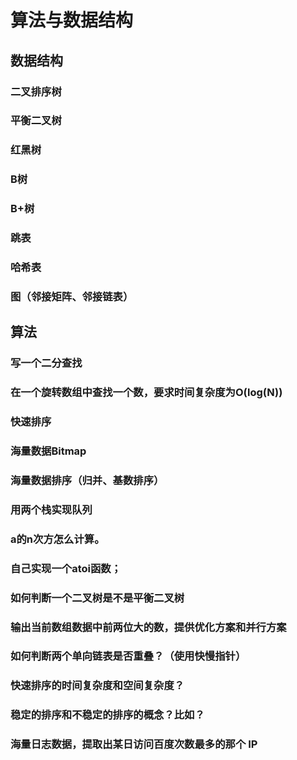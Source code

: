 # 算法与数据结构
## 数据结构
### 二叉排序树
### 平衡二叉树
### 红黑树
### B树
### B+树
### 跳表
### 哈希表
### 图（邻接矩阵、邻接链表）

## 算法
### 写一个二分查找
### 在一个旋转数组中查找一个数，要求时间复杂度为O(log(N))
### 快速排序
### 海量数据Bitmap
### 海量数据排序（归并、基数排序）
### 用两个栈实现队列
### a的n次方怎么计算。
### 自己实现一个atoi函数；
### 如何判断一个二叉树是不是平衡二叉树
### 输出当前数组数据中前两位大的数，提供优化方案和并行方案
### 如何判断两个单向链表是否重叠？（使用快慢指针）
### 快速排序的时间复杂度和空间复杂度？
### 稳定的排序和不稳定的排序的概念？比如？
### 海量日志数据，提取出某日访问百度次数最多的那个 IP